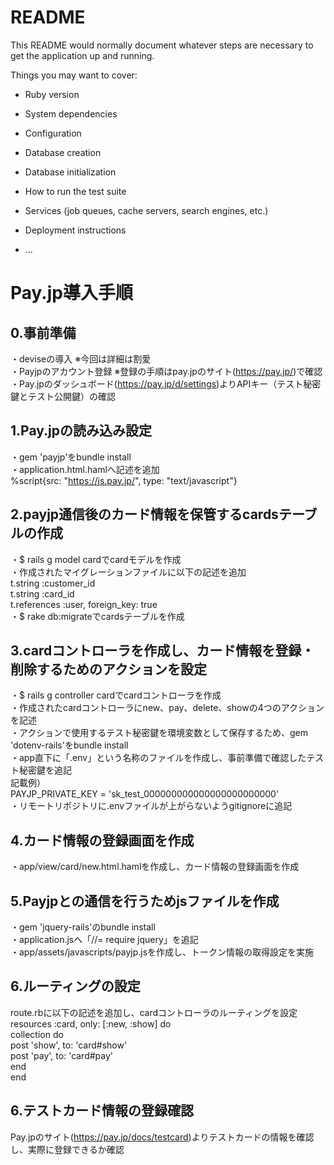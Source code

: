 # README

This README would normally document whatever steps are necessary to get the
application up and running.

Things you may want to cover:

* Ruby version

* System dependencies

* Configuration

* Database creation

* Database initialization

* How to run the test suite

* Services (job queues, cache servers, search engines, etc.)

* Deployment instructions

* ...

# Pay.jp導入手順
## 0.事前準備  
・deviseの導入 ※今回は詳細は割愛  
・Payjpのアカウント登録 ※登録の手順はpay.jpのサイト(https://pay.jp/)で確認  
・Pay.jpのダッシュボード(https://pay.jp/d/settings)よりAPIキー（テスト秘密鍵とテスト公開鍵）の確認  

## 1.Pay.jpの読み込み設定  
・gem 'payjp'をbundle install  
・application.html.hamlへ記述を追加  
  %script{src: "https://js.pay.jp/", type: "text/javascript"}  

## 2.payjp通信後のカード情報を保管するcardsテーブルの作成  
・$ rails g model cardでcardモデルを作成  
・作成されたマイグレーションファイルに以下の記述を追加  
  t.string :customer_id  
  t.string :card_id  
  t.references :user, foreign_key: true  
・$ rake db:migrateでcardsテーブルを作成  

## 3.cardコントローラを作成し、カード情報を登録・削除するためのアクションを設定  
・$ rails g controller cardでcardコントローラを作成  
・作成されたcardコントローラにnew、pay、delete、showの4つのアクションを記述  
・アクションで使用するテスト秘密鍵を環境変数として保存するため、gem 'dotenv-rails'をbundle install  
・app直下に「.env」という名称のファイルを作成し、事前準備で確認したテスト秘密鍵を追記    
  記載例）  
   PAYJP_PRIVATE_KEY = 'sk_test_000000000000000000000000'  
・リモートリポジトリに.envファイルが上がらないようgitignoreに追記  

## 4.カード情報の登録画面を作成  
・app/view/card/new.html.hamlを作成し、カード情報の登録画面を作成  

## 5.Payjpとの通信を行うためjsファイルを作成  
・gem 'jquery-rails'のbundle install  
・application.jsへ「//= require jquery」を追記  
・app/assets/javascripts/payjp.jsを作成し、トークン情報の取得設定を実施  

## 6.ルーティングの設定  
  route.rbに以下の記述を追加し、cardコントローラのルーティングを設定  
  resources :card, only: [:new, :show] do  
    collection do  
      post 'show', to: 'card#show'  
      post 'pay', to: 'card#pay'  
    end  
  end  

## 6.テストカード情報の登録確認  
Pay.jpのサイト(https://pay.jp/docs/testcard)よりテストカードの情報を確認し、実際に登録できるか確認